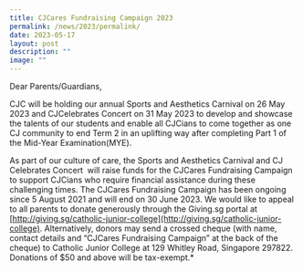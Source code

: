 ```yaml
---
title: CJCares Fundraising Campaign 2023
permalink: /news/2023/permalink/
date: 2023-05-17
layout: post
description: ""
image: ""
---
```

Dear Parents/Guardians,

CJC will be holding our annual Sports and Aesthetics Carnival on 26 May 2023 and CJCelebrates Concert on 31 May 2023 to develop and showcase the talents of our students and enable all CJCians to come together as one CJ community to end Term 2 in an uplifting way after completing Part 1 of the Mid-Year Examination(MYE).

As part of our culture of care, the Sports and Aesthetics Carnival and CJ Celebrates Concert &nbsp;will raise funds for the CJCares Fundraising Campaign to support CJCians who require financial assistance during these challenging times. The CJCares Fundraising Campaign has been ongoing since 5 August 2021 and will end on 30 June 2023. We would like to appeal to all parents to donate generously through the Giving.sg portal at [http://giving.sg/catholic-junior-college](http://giving.sg/catholic-junior-college). Alternatively, donors may send a crossed cheque (with name, contact details and “CJCares Fundraising Campaign” at the back of the cheque) to Catholic Junior College at 129 Whitley Road, Singapore 297822. Donations of $50 and above will be tax-exempt.*